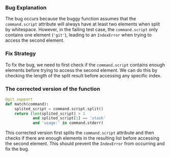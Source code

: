 ### Bug Explanation
The bug occurs because the buggy function assumes that the `command.script` attribute will always have at least two elements when split by whitespace. However, in the failing test case, the `command.script` only contains one element (`'git'`), leading to an `IndexError` when trying to access the second element.

### Fix Strategy
To fix the bug, we need to first check if the `command.script` contains enough elements before trying to access the second element. We can do this by checking the length of the split result before accessing any specific index.

### The corrected version of the function
```python
@git_support
def match(command):
    splited_script = command.script.split()
    return (len(splited_script) > 1
            and splited_script[1] == 'stash'
            and 'usage:' in command.stderr)
```

This corrected version first splits the `command.script` attribute and then checks if there are enough elements in the resulting list before accessing the second element. This should prevent the `IndexError` from occurring and fix the bug.